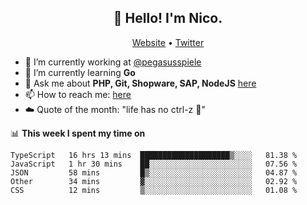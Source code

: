 <h2 align="center">👋 Hello! I'm Nico.</h2>
<p align="center">
  <a href="https://gruselhaus.com">Website</a> •
  <a href="https://twitter.com/NicoFinkernagel">Twitter</a>
</p>


- 🔭 I’m currently working at [@pegasusspiele](https://github.com/pegasusspiele)
- 🌱 I’m currently learning **Go**
- 💬 Ask me about **PHP, Git, Shopware, SAP, NodeJS** [here](https://github.com/gruselhaus/gruselhaus/issues)
- 📫 How to reach me: [here](https://github.com/gruselhaus/gruselhaus/issues)
- ☁️ Quote of the month: "life has no ctrl-z 🌴"

📊 **This week I spent my time on**
<!--START_SECTION:waka-->
```text
TypeScript   16 hrs 13 mins  ████████████████████▒░░░░   81.38 % 
JavaScript   1 hr 30 mins    ██░░░░░░░░░░░░░░░░░░░░░░░   07.56 % 
JSON         58 mins         █▒░░░░░░░░░░░░░░░░░░░░░░░   04.87 % 
Other        34 mins         ▓░░░░░░░░░░░░░░░░░░░░░░░░   02.92 % 
CSS          12 mins         ▒░░░░░░░░░░░░░░░░░░░░░░░░   01.08 % 
```
<!--END_SECTION:waka-->
